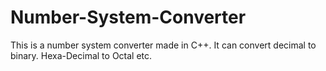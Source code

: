 # Number-System-Converter
This is a number system converter made in C++. It can convert decimal to binary. Hexa-Decimal to Octal etc.
